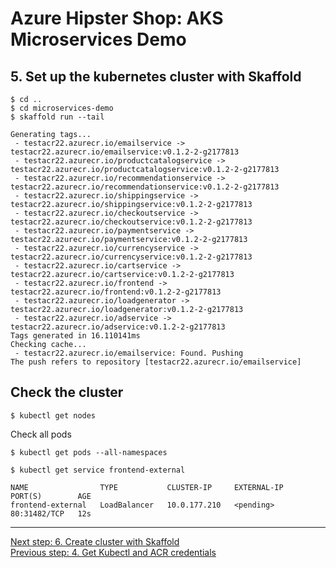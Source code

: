 # Azure Hipster Shop: AKS Microservices Demo

## 5. Set up the kubernetes cluster with Skaffold

```
$ cd ..
$ cd microservices-demo
$ skaffold run --tail

Generating tags...
 - testacr22.azurecr.io/emailservice -> testacr22.azurecr.io/emailservice:v0.1.2-2-g2177813
 - testacr22.azurecr.io/productcatalogservice -> testacr22.azurecr.io/productcatalogservice:v0.1.2-2-g2177813
 - testacr22.azurecr.io/recommendationservice -> testacr22.azurecr.io/recommendationservice:v0.1.2-2-g2177813
 - testacr22.azurecr.io/shippingservice -> testacr22.azurecr.io/shippingservice:v0.1.2-2-g2177813
 - testacr22.azurecr.io/checkoutservice -> testacr22.azurecr.io/checkoutservice:v0.1.2-2-g2177813
 - testacr22.azurecr.io/paymentservice -> testacr22.azurecr.io/paymentservice:v0.1.2-2-g2177813
 - testacr22.azurecr.io/currencyservice -> testacr22.azurecr.io/currencyservice:v0.1.2-2-g2177813
 - testacr22.azurecr.io/cartservice -> testacr22.azurecr.io/cartservice:v0.1.2-2-g2177813
 - testacr22.azurecr.io/frontend -> testacr22.azurecr.io/frontend:v0.1.2-2-g2177813
 - testacr22.azurecr.io/loadgenerator -> testacr22.azurecr.io/loadgenerator:v0.1.2-2-g2177813
 - testacr22.azurecr.io/adservice -> testacr22.azurecr.io/adservice:v0.1.2-2-g2177813
Tags generated in 16.110141ms
Checking cache...
 - testacr22.azurecr.io/emailservice: Found. Pushing
The push refers to repository [testacr22.azurecr.io/emailservice]
```

## Check the cluster

```
$ kubectl get nodes
```

Check all pods

```
$ kubectl get pods --all-namespaces
```

```
$ kubectl get service frontend-external

NAME                TYPE           CLUSTER-IP     EXTERNAL-IP   PORT(S)        AGE
frontend-external   LoadBalancer   10.0.177.210   <pending>     80:31482/TCP   12s
```

---
[Next step: 6. Create cluster with Skaffold](../doc/06_helm.md)  
[Previous step: 4. Get Kubectl and ACR credentials](../doc/04_get_credentials.md)

